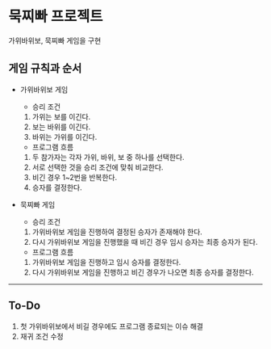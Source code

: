 # 묵찌빠 프로젝트
가위바위보, 묵찌빠 게임을 구현

## 게임 규칙과 순서
* 가위바위보 게임
    * 승리 조건
    1. 가위는 보를 이긴다.
    2. 보는 바위를 이긴다.
    3. 바위는 가위를 이긴다.
    
    * 프로그램 흐름
    1. 두 참가자는 각자 가위, 바위, 보 중 하나를 선택한다.
    2. 서로 선택한 것을 승리 조건에 맞춰 비교한다.
    3. 비긴 경우 1~2번을 반복한다.
    4. 승자를 결정한다.
    
* 묵찌빠 게임
    * 승리 조건
    1. 가위바위보 게임을 진행하여 결정된 승자가 존재해야 한다.
    2. 다시 가위바위보 게임을 진행했을 때 비긴 경우 임시 승자는 최종 승자가 된다.
    
    * 프로그램 흐름
    1. 가위바위보 게임을 진행하고 임시 승자를 결정한다.
    2. 다시 가위바위보 게임을 진행하고 비긴 경우가 나오면 최종 승자를 결정한다.
    
-----------------------------------------


## To-Do
1. 첫 가위바위보에서 비길 경우에도 프로그램 종료되는 이슈 해결
2. 재귀 조건 수정


